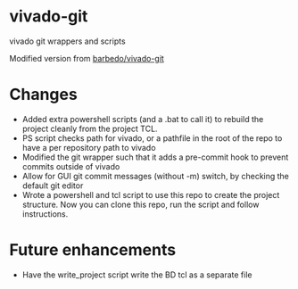 # vivado-git
vivado git wrappers and scripts

Modified version from [barbedo/vivado-git](https://github.com/barbedo/vivado-git)

# Changes
 - Added extra powershell scripts (and a .bat to call it) to rebuild the project cleanly from the project TCL.
 - PS script checks path for vivado, or a pathfile in the root of the repo to have a per repository path to vivado
 - Modified the git wrapper such that it adds a pre-commit hook to prevent commits outside of vivado
 - Allow for GUI git commit messages (without -m) switch, by checking the default git editor
 - Wrote a powershell and tcl script to use this repo to create the project structure. Now you can clone this repo, run the script and follow instructions.
 
 # Future enhancements
 - Have the write_project script write the BD tcl as a separate file
